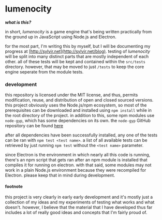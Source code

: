 # lumenocity

***what is this?***

in short, *lumenocity* is a game engine that's being written practically from the ground up in JavaScript using Node.js and Electron.

for the most part, I'm writing this by myself, but I will be documenting my progress at [http://sylvir.net](http://sylvir.net/blog). testing of *lumenocity* will be split into many distinct parts that are mostly independent of each other. all of these tests will be kept and contained within the `src/tests` directory. however, that may be moved to just `/tests` to keep the core engine seperate from the module tests.

### development

this repository is licensed under the MIT license, and thus, permits modification, reuse, and distribution of open and closed sourced versions. this project obviously uses the Node.js/npm ecosystem, so most of the prerequisites can be downloaded and installed using `npm install` while in the root directory of the project. in addition to this, some npm modules use `node-gyp`, which has some dependencies on its own. the `node-gyp` GitHub repository can be found [here](https://github.com/nodejs/node-gyp)

after all dependencies have been successfully installed, any one of the tests can be ran with `npm test <test name>`. a list of all available tests can be retrieved by just running `npm test` without the `<test name>` parameter.

since Electron is the environment in which nearly all this code is running, there's an npm script that gets ran after an npm module is installed that compiles it for running on electron. with that said, some modules may not work in a plain Node.js environment because they were recompiled for Electron. please keep that in mind during development.

#### footnote

this project is very clearly in early early development and it's mostly just a collection of my ideas and my experiments of testing what works and what doesn't. however, I believe that the material that I have developed thus far includes a lot of really good ideas and concepts that I'm fairly proud of.
